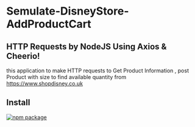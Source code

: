 # Semulate-DisneyStore-AddProductCart
## HTTP Requests by NodeJS Using Axios & Cheerio!

this application to make HTTP requests to Get Product Information , post Product with size to find available quantity from https://www.shopdisney.co.uk 

## Install
[![npm package](https://nodei.co/npm/request.png?downloads=true&downloadRank=true&stars=true)](https://nodei.co/npm/request/)

